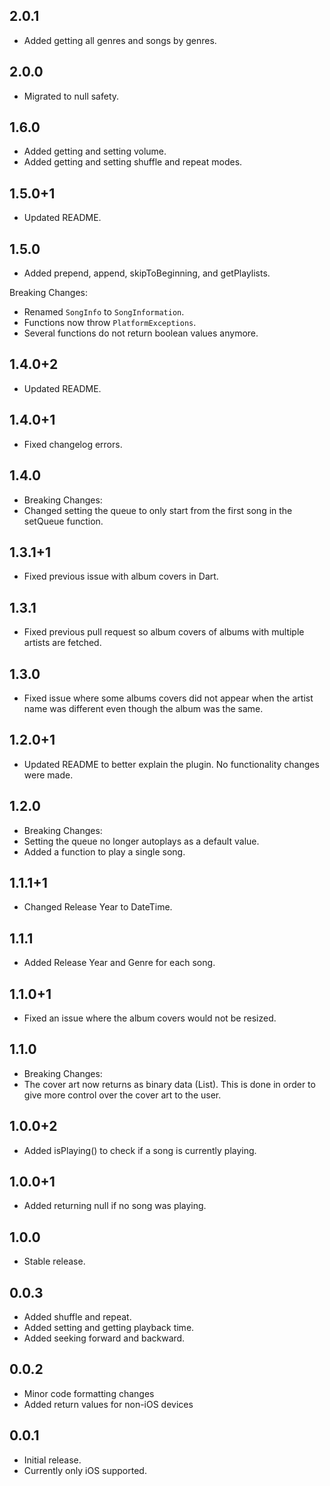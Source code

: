 ## 2.0.1

- Added getting all genres and songs by genres.

## 2.0.0

- Migrated to null safety.

## 1.6.0

- Added getting and setting volume.
- Added getting and setting shuffle and repeat modes.

## 1.5.0+1

- Updated README.

## 1.5.0

- Added prepend, append, skipToBeginning, and getPlaylists.

Breaking Changes:

- Renamed `SongInfo` to `SongInformation`.
- Functions now throw `PlatformExceptions`.
- Several functions do not return boolean values anymore.

## 1.4.0+2

- Updated README.

## 1.4.0+1

- Fixed changelog errors.

## 1.4.0

- Breaking Changes:
- Changed setting the queue to only start from the first song in the setQueue function.

## 1.3.1+1

- Fixed previous issue with album covers in Dart.

## 1.3.1

- Fixed previous pull request so album covers of albums with multiple artists are fetched.

## 1.3.0

- Fixed issue where some albums covers did not appear when the artist name was different even though the album was the same.

## 1.2.0+1

- Updated README to better explain the plugin. No functionality changes were made.

## 1.2.0

- Breaking Changes:
- Setting the queue no longer autoplays as a default value.
- Added a function to play a single song.

## 1.1.1+1

- Changed Release Year to DateTime.

## 1.1.1

- Added Release Year and Genre for each song.

## 1.1.0+1

- Fixed an issue where the album covers would not be resized.

## 1.1.0

- Breaking Changes:
- The cover art now returns as binary data (List<int>). This is done in order to give more control over the cover art to the user.

## 1.0.0+2

- Added isPlaying() to check if a song is currently playing.

## 1.0.0+1

- Added returning null if no song was playing.

## 1.0.0

- Stable release.

## 0.0.3

- Added shuffle and repeat.
- Added setting and getting playback time.
- Added seeking forward and backward.

## 0.0.2

- Minor code formatting changes
- Added return values for non-iOS devices

## 0.0.1

- Initial release.
- Currently only iOS supported.
